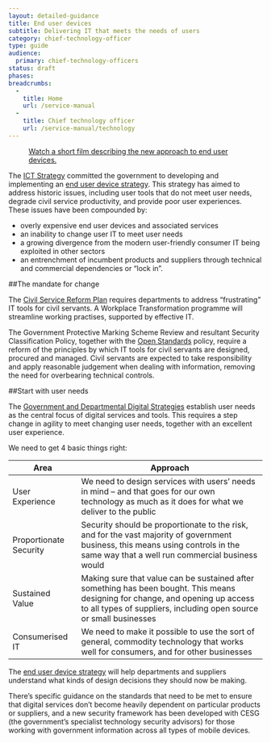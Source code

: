 ```yaml
---
layout: detailed-guidance
title: End user devices
subtitle: Delivering IT that meets the needs of users
category: chief-technology-officer
type: guide
audience:
  primary: chief-technology-officers
status: draft
phases:
breadcrumbs:
  -
    title: Home
    url: /service-manual
  -
    title: Chief technology officer
    url: /service-manual/technology
---
```


<figure class="media-player-wrapper video"><a href="https://www.youtube.com/watch?v=7rnsqrraNb8">Watch a short film describing the new approach to end user devices.</a></figure>

The [ICT Strategy](https://www.gov.uk/government/publications/uk-government-ict-strategy-resources) committed the government to developing and implementing an [end user device strategy](https://www.gov.uk/government/publications/end-user-device-strategy). This strategy has aimed to address historic issues, including user tools that do not meet user needs, degrade civil service productivity, and provide poor user experiences. These issues have been compounded by: 

* overly expensive end user devices and associated services
* an inability to change user IT to meet user needs
* a growing divergence from the modern user-friendly consumer IT being exploited in other sectors
* an entrenchment of incumbent products and suppliers through technical and commercial dependencies or “lock in”.

##The mandate for change

The [Civil Service Reform Plan](http://www.civilservice.gov.uk/wp-content/uploads/2012/06/Civil-Service-Reform-Plan-acc-final.pdf) requires departments to address “frustrating” IT tools for civil servants. A Workplace Transformation programme will streamline working practises, supported by effective IT.

The Government Protective Marking Scheme Review and resultant Security Classification Policy, together with the [Open Standards](https://www.gov.uk/government/publications/open-standards-principles) policy, require a reform of the principles by which IT tools for civil servants are designed, procured and managed. Civil servants are expected to take responsibility and apply reasonable judgement when dealing with information, removing the need for overbearing technical controls.

##Start with user needs

The [Government and Departmental Digital Strategies](http://publications.cabinetoffice.gov.uk/digital/) establish user needs as the central focus of digital services and tools. This requires a step change in agility to meet changing user needs, together with an excellent user experience.

We need to get 4 basic things right:

| Area | Approach |
|-----|-----|
| User Experience | We need to design services with users’ needs in mind – and that goes for our own technology as much as it does for what we deliver to the public |
| Proportionate Security | Security should be proportionate to the risk, and for the vast majority of government business, this means using controls in the same way that a well run commercial business would |
| Sustained Value | Making sure that value can be sustained after something has been bought. This means designing for change, and opening up access to all types of suppliers, including open source or small businesses |
| Consumerised IT | We need to make it possible to use the sort of general, commodity technology that works well for consumers, and for other businesses |

The [end user device strategy](https://www.gov.uk/government/publications/end-user-device-strategy) will help departments and suppliers understand what kinds of design decisions they should now be making. 

There’s specific guidance on the standards that need to be met to ensure that digital services don’t become heavily dependent on particular products or suppliers, and a new security framework has been developed with CESG (the government’s specialist technology security advisors) for those working with government information across all types of mobile devices.

